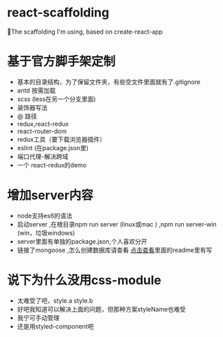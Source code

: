 # react-scaffolding
🚀The scaffolding I'm using, based on create-react-app

# 基于官方脚手架定制
- 基本的目录结构，为了保留文件夹，有些空文件里面就有了.gitignore
- antd 按需加载
- scss (less在另一个分支里面)
- 装饰器写法
- @ 路径
- redux,react-redux
- react-router-dom 
- redux工具（要下载浏览器插件）
- eslint (在package.json里)
- 端口代理-解决跨域
- 一个 react-redux的demo

# 增加server内容
- node支持es6的语法
- 启动server ,在根目录npm run server (linux或mac ) ,npm run server-win (win，垃圾windows)
- server里面有单独的package.json,个人喜欢分开
- 链接了mongoose ,怎么创建数据库请查看 [点击查看](https://github.com/shoukailiang/school-app)里面的readme里有写

# 说下为什么没用css-module
- 太难受了吧，style.a style.b
- 好吧我知道可以解决上面的问题，但那种方案styleName也难受
- 我宁可手动管理
- 还是用styled-component吧

